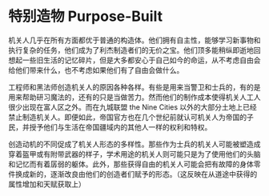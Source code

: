 # 特别造物 Purpose-Built

机关人几乎在所有方面都优于普通的构造体。他们拥有自主性，能够学习新事物和执行复杂的任务，他们成为了利杰制造者们的无价之宝。他们顶多能稍纵即逝地回想起一些旧生活的记忆碎片，但是大多都安心于自己如今的命运，从不考虑自由会给他们带来什么，也不考虑如果他们有了自由会做什么。

工程师和黑法师创造机关人的原因各种各样。有些是用来当警卫和士兵的，有的是用来帮助研习魔法的，还有的只是当做苦力。然而他们的制作成本使得机关人工人很少出现在富人区之外。而在九城联盟
the Nine Cities
以外的大部分土地上已经禁止制造机关人。即便如此，帝国官方也在几个世纪前就认可机关人为帝国的子民，并授予他们与生活在帝国疆域内的其他人一样的权利和特权。

创造动机的不同促成了机关人形态的多样性。那些作为士兵的机关人可能被塑造成穿着盔甲或有附带武器的样子，学术用途的机关人则可能只是为了使用他们的头脑和记忆而有着孱弱的躯体。此外，那些获得自由的机关人可能会把有故障的身体零件换成新的，逐渐改良由他们的创造者们赋予的形态。（这反映在从道途中获得的属性增加和天赋获取上）
